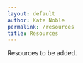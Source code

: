 ```yaml
---
layout: default
author: Kate Noble
permalink: /resources
title: Resources
---
```


Resources to be added.
